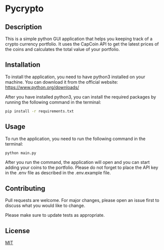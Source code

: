 # Pycrypto

## Description

This is a simple python GUI application that helps you keeping track of a crypto currency portfolio. It uses the CapCoin API to get the latest prices of the coins and calculates the total value of your portfolio.

## Installation

To install the application, you need to have python3 installed on your machine. You can download it from the official website: https://www.python.org/downloads/

After you have installed python3, you can install the required packages by running the following command in the terminal:


```bash 
pip install -r requirements.txt
```

## Usage

To run the application, you need to run the following command in the terminal:

```bash
python main.py
```

After you run the command, the application will open and you can start adding your coins to the portfolio. Please do not forget to place the API key in the .env file as described in the .env.example file.

## Contributing

Pull requests are welcome. For major changes, please open an issue first to discuss what you would like to change.

Please make sure to update tests as appropriate.

## License
[MIT](https://choosealicense.com/licenses/mit/)
